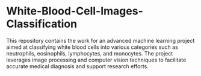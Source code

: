 # White-Blood-Cell-Images-Classification
This repository contains the work for an advanced machine learning project aimed at classifying white blood cells into various categories such as neutrophils, eosinophils, lymphocytes, and monocytes. The project leverages image processing and computer vision techniques to facilitate accurate medical diagnosis and support research efforts.
